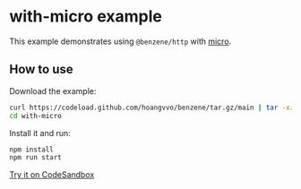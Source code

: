 # with-micro example

This example demonstrates using `@benzene/http` with [micro](https://github.com/vercel/micro).

## How to use

Download the example:

```bash
curl https://codeload.github.com/hoangvvo/benzene/tar.gz/main | tar -xz --strip=2 benzene-main/examples/with-micro
cd with-micro
```

Install it and run:

```bash
npm install
npm run start
```

[Try it on CodeSandbox](https://codesandbox.io/s/github/hoangvvo/benzene/tree/main/examples/with-micro)
